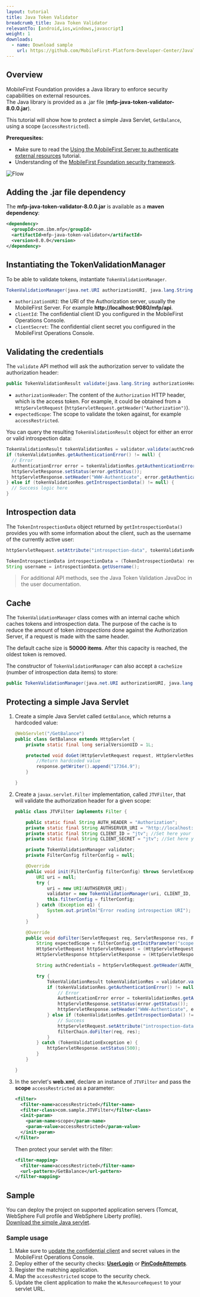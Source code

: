 ```yaml
---
layout: tutorial
title: Java Token Validator
breadcrumb_title: Java Token Validator
relevantTo: [android,ios,windows,javascript]
weight: 1
downloads:
  - name: Download sample
    url: https://github.com/MobileFirst-Platform-Developer-Center/JavaTokenValidator/tree/release80
---
```

## Overview
MobileFirst Foundation provides a Java library to enforce security capabilities on external resources.  
The Java library is provided as a .jar file (**mfp-java-token-validator-8.0.0.jar**).

This tutorial will show how to protect a simple Java Servlet, `GetBalance`, using a scope (`accessRestricted`).

**Prerequesites:**

* Make sure to read the [Using the MobileFirst Server to authenticate external resources](../) tutorial.
* Understanding of the [MobileFirst Foundation security framework](../../).

![Flow](JTV_flow.jpg)

## Adding the .jar file dependency
The **mfp-java-token-validator-8.0.0.jar** is available as a **maven dependency**:

```xml
<dependency>
  <groupId>com.ibm.mfp</groupId>
  <artifactId>mfp-java-token-validator</artifactId>
  <version>8.0.0</version>
</dependency>
```

## Instantiating the TokenValidationManager
To be able to validate tokens, instantiate `TokenValidationManager`.

```java
TokenValidationManager(java.net.URI authorizationURI, java.lang.String clientId, java.lang.String clientSecret);
```

- `authorizationURI`: the URI of the Authorization server, usually the MobileFirst Server. For example **http://localhost:9080/mfp/api**.
- `clientId`: The confidential client ID you configured in the MobileFirst Operations Console.
- `clientSecret`: The confidential client secret you configured in the MobileFirst Operations Console.

## Validating the credentials
The `validate` API method will ask the authorization server to validate the authorization header:

```java
public TokenValidationResult validate(java.lang.String authorizationHeader, java.lang.String expectedScope);
```

- `authorizationHeader`: The content of the `Authorization` HTTP header, which is the access token. For example, it could be obtained from a `HttpServletRequest` (`httpServletRequest.getHeader("Authorization")`).
- `expectedScope`: The scope to validate the token against, for example `accessRestricted`.

You can query the resulting `TokenValidationResult` object for either an error or valid introspection data:

```java
TokenValidationResult tokenValidationRes = validator.validate(authCredentials, expectedScope);
if (tokenValidationRes.getAuthenticationError() != null) {
  // Error
  AuthenticationError error = tokenValidationRes.getAuthenticationError();
  httpServletResponse.setStatus(error.getStatus());
  httpServletResponse.setHeader("WWW-Authenticate", error.getAuthenticateHeader());
} else if (tokenValidationRes.getIntrospectionData() != null) {
  // Success logic here
}
```                    

## Introspection data
The `TokenIntrospectionData` object returned by `getIntrospectionData()` provides you with some information about the client, such as the username of the currently active user:

```java
httpServletRequest.setAttribute("introspection-data", tokenValidationRes.getIntrospectionData());
```

```java
TokenIntrospectionData introspectionData = (TokenIntrospectionData) request.getAttribute("introspection-data");
String username = introspectionData.getUsername();
```


> For additional API methods, see the Java Token Validation JavaDoc in the user documentation.

## Cache
The `TokenValidationManager` class comes with an internal cache which caches tokens and introspection data. The purpose of the cache is to reduce the amount of token *introspections* done against the Authorization Server, if a request is made with the same header.

The default cache size is **50000 items**. After this capacity is reached, the oldest token is removed.  

The constructor of `TokenValidationManager` can also accept a `cacheSize` (number of introspection data items) to store:

```java
public TokenValidationManager(java.net.URI authorizationURI, java.lang.String clientId, java.lang.String clientSecret, long cacheSize);
```

## Protecting a simple Java Servlet
1. Create a simple Java Servlet called `GetBalance`, which returns a hardcoded value:

    ```java
    @WebServlet("/GetBalance")
    public class GetBalance extends HttpServlet {
    	private static final long serialVersionUID = 1L;

    	protected void doGet(HttpServletRequest request, HttpServletResponse response) throws ServletException, IOException {
    		//Return hardcoded value
    		response.getWriter().append("17364.9");
    	}

    }
    ```

2. Create a `javax.servlet.Filter` implementation, called `JTVFilter`, that will validate the authorization header for a given scope:

    ```java
    public class JTVFilter implements Filter {

    	public static final String AUTH_HEADER = "Authorization";
    	private static final String AUTHSERVER_URI = "http://localhost:9080/mfp/api"; //Set here your authorization server URI
    	private static final String CLIENT_ID = "jtv"; //Set here your confidential client ID
    	private static final String CLIENT_SECRET = "jtv"; //Set here your confidential client SECRET

    	private TokenValidationManager validator;
    	private FilterConfig filterConfig = null;

    	@Override
    	public void init(FilterConfig filterConfig) throws ServletException {
    		URI uri = null;
    		try {
    			uri = new URI(AUTHSERVER_URI);
    			validator = new TokenValidationManager(uri, CLIENT_ID, CLIENT_SECRET);
    			this.filterConfig = filterConfig;
    		} catch (Exception e1) {
    			System.out.println("Error reading introspection URI");
    		}
    	}

    	@Override
    	public void doFilter(ServletRequest req, ServletResponse res, FilterChain filterChain) throws IOException, ServletException {
    		String expectedScope = filterConfig.getInitParameter("scope");
    		HttpServletRequest httpServletRequest = (HttpServletRequest) req;
    		HttpServletResponse httpServletResponse = (HttpServletResponse) res;

    		String authCredentials = httpServletRequest.getHeader(AUTH_HEADER);

    		try {
    			TokenValidationResult tokenValidationRes = validator.validate(authCredentials, expectedScope);
    			if (tokenValidationRes.getAuthenticationError() != null) {
    				// Error
    				AuthenticationError error = tokenValidationRes.getAuthenticationError();
    				httpServletResponse.setStatus(error.getStatus());
    				httpServletResponse.setHeader("WWW-Authenticate", error.getAuthenticateHeader());
    			} else if (tokenValidationRes.getIntrospectionData() != null) {
    				// Success
    				httpServletRequest.setAttribute("introspection-data", tokenValidationRes.getIntrospectionData());
    				filterChain.doFilter(req, res);
    			}
    		} catch (TokenValidationException e) {
    			httpServletResponse.setStatus(500);
    		}
    	}

    }
    ```

3. In the servlet's **web.xml**, declare an instance of `JTVFilter` and pass the **scope** `accessRestricted` as a parameter:

    ```xml
    <filter>
      <filter-name>accessRestricted</filter-name>
      <filter-class>com.sample.JTVFilter</filter-class>
      <init-param>
        <param-name>scope</param-name>
        <param-value>accessRestricted</param-value>
      </init-param>
    </filter>
    ```

    Then protect your servlet with the filter:

    ```xml
    <filter-mapping>
      <filter-name>accessRestricted</filter-name>
      <url-pattern>/GetBalance</url-pattern>
    </filter-mapping>
    ```

## Sample
You can deploy the project on supported application servers (Tomcat, WebSphere Full profile and WebSphere Liberty profile).  
[Download the simple Java servlet](https://github.com/MobileFirst-Platform-Developer-Center/JavaTokenValidator/tree/release80).

### Sample usage

1. Make sure to [update the confidential client](../#confidential-client) and secret values in the MobileFirst Operations Console.
2. Deploy either of the security checks: **[UserLogin](../../user-authentication/security-check/)** or **[PinCodeAttempts](../../credentials-validation/security-check/)**.
3. Register the matching application.
4. Map the `accessRestricted` scope to the security check.
5. Update the client application to make the `WLResourceRequest` to your servlet URL.
